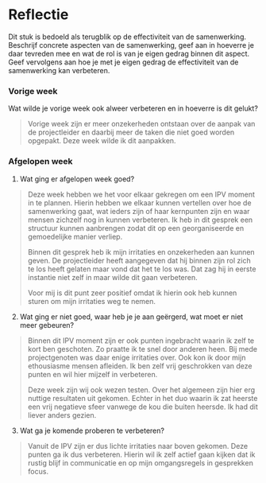 Reflectie
==========

Dit stuk is bedoeld als terugblik op de effectiviteit van de samenwerking.
Beschrijf concrete aspecten van de samenwerking, geef aan in hoeverre je daar tevreden mee en wat de rol is
 van je eigen gedrag binnen dit aspect. Geef vervolgens aan hoe je met je eigen gedrag de effectiviteit van 
 de samenwerking kan verbeteren.
 

### Vorige week
Wat wilde je vorige week ook alweer verbeteren en in hoeverre is dit gelukt? 
> Vorige week zijn er meer onzekerheden ontstaan over de aanpak van de projectleider en daarbij meer de taken die niet goed worden opgepakt. Deze week wilde ik dit aanpakken.

### Afgelopen week

1. Wat ging er afgelopen week goed?
> Deze week hebben we het voor elkaar gekregen om een IPV moment in te plannen. Hierin hebben we elkaar kunnen vertellen over hoe de samenwerking gaat, wat ieders zijn of haar kernpunten zijn en waar mensen zichzelf nog in kunnen verbeteren. Ik heb in dit gesprek een structuur kunnen aanbrengen zodat dit op een georganiseerde en gemoedelijke manier verliep.
> 
> Binnen dit gesprek heb ik mijn irritaties en onzekerheden aan kunnen geven. De projectleider heeft aangegeven dat hij binnen zijn rol zich te los heeft gelaten maar vond dat het te los was. Dat zag hij in eerste instantie niet zelf in maar wilde dit gaan verbeteren.
> 
> Voor mij is dit punt zeer positief omdat ik hierin ook heb kunnen sturen om mijn irritaties weg te nemen.	

2. Wat ging er niet goed, waar heb je je aan geërgerd, wat moet er niet meer gebeuren?
> Binnen dit IPV moment zijn er ook punten ingebracht waarin ik zelf te kort ben geschoten. Zo praatte ik te snel door anderen heen. Bij mede projectgenoten was daar enige irritaties over. Ook kon ik door mijn ethousiasme mensen afleiden. Ik ben zelf vrij geschrokken van deze punten en wil hier mijzelf in verbeteren.
> 
> Deze week zijn wij ook wezen testen. Over het algemeen zijn hier erg nuttige resultaten uit gekomen. Echter in het duo waarin ik zat heerste een vrij negatieve sfeer vanwege de kou die buiten heersde. Ik had dit liever anders gezien.
 
3. Wat ga je komende proberen te verbeteren?
> Vanuit de IPV zijn er dus lichte irritaties naar boven gekomen. Deze punten ga ik dus verbeteren. Hierin wil ik zelf actief gaan kijken dat ik rustig blijf in communicatie en op mijn omgangsregels in gesprekken focus. 

